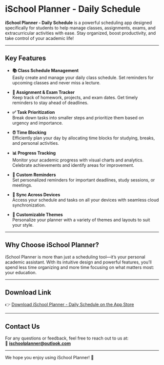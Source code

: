 # iSchool Planner - Daily Schedule

**iSchool Planner - Daily Schedule** is a powerful scheduling app designed specifically for students to help manage classes, assignments, exams, and extracurricular activities with ease. Stay organized, boost productivity, and take control of your academic life!

---

## **Key Features**

- **📚 Class Schedule Management**  
  Easily create and manage your daily class schedule. Set reminders for upcoming classes and never miss a lecture.

- **📅 Assignment & Exam Tracker**  
  Keep track of homework, projects, and exam dates. Get timely reminders to stay ahead of deadlines.

- **✅ Task Prioritization**  
  Break down tasks into smaller steps and prioritize them based on urgency and importance.

- **⏰ Time Blocking**  
  Efficiently plan your day by allocating time blocks for studying, breaks, and personal activities.

- **📊 Progress Tracking**  
  Monitor your academic progress with visual charts and analytics. Celebrate achievements and identify areas for improvement.

- **🔔 Custom Reminders**  
  Set personalized reminders for important deadlines, study sessions, or meetings.

- **📱 Sync Across Devices**  
  Access your schedule and tasks on all your devices with seamless cloud synchronization.

- **🎨 Customizable Themes**  
  Personalize your planner with a variety of themes and layouts to suit your style.

---

## **Why Choose iSchool Planner?**

iSchool Planner is more than just a scheduling tool—it’s your personal academic assistant. With its intuitive design and powerful features, you’ll spend less time organizing and more time focusing on what matters most: your education.

---

## **Download Link**

👉 [Download iSchool Planner - Daily Schedule on the App Store](https://itunes.apple.com/us/app/id6476977227)

---

## **Contact Us**

For any questions or feedback, feel free to reach out to us at:  
📧 **ischoolplanner@outlook.com**

---

We hope you enjoy using iSchool Planner! 🚀  
